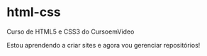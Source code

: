 # html-css
 Curso de HTML5 e CSS3 do CursoemVideo

 Estou aprendendo a criar sites  e agora vou gerenciar repositórios!
